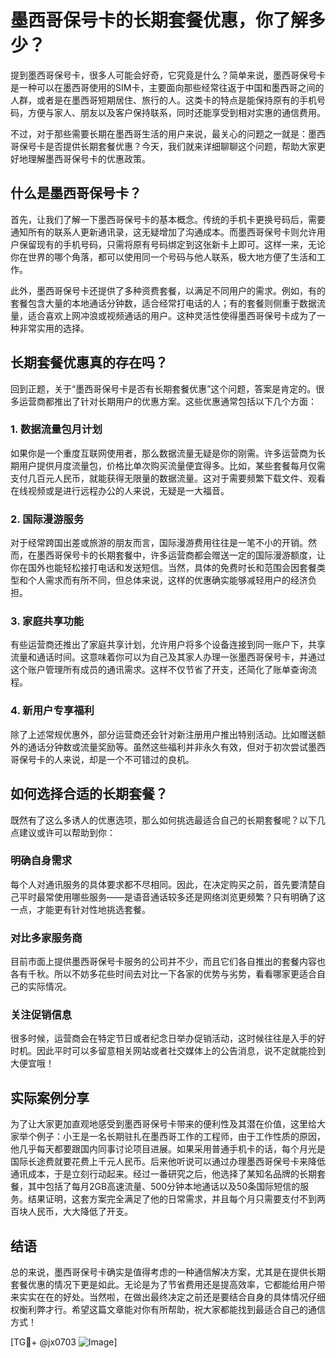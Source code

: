 # 墨西哥保号卡的长期套餐优惠，你了解多少？

提到墨西哥保号卡，很多人可能会好奇，它究竟是什么？简单来说，墨西哥保号卡是一种可以在墨西哥使用的SIM卡，主要面向那些经常往返于中国和墨西哥之间的人群，或者是在墨西哥短期居住、旅行的人。这类卡的特点是能保持原有的手机号码，方便与家人、朋友以及客户保持联系，同时还能享受到相对实惠的通信费用。

不过，对于那些需要长期在墨西哥生活的用户来说，最关心的问题之一就是：墨西哥保号卡是否提供长期套餐优惠？今天，我们就来详细聊聊这个问题，帮助大家更好地理解墨西哥保号卡的优惠政策。

## 什么是墨西哥保号卡？

首先，让我们了解一下墨西哥保号卡的基本概念。传统的手机卡更换号码后，需要通知所有的联系人更新通讯录，这无疑增加了沟通成本。而墨西哥保号卡则允许用户保留现有的手机号码，只需将原有号码绑定到这张新卡上即可。这样一来，无论你在世界的哪个角落，都可以使用同一个号码与他人联系，极大地方便了生活和工作。

此外，墨西哥保号卡还提供了多种资费套餐，以满足不同用户的需求。例如，有的套餐包含大量的本地通话分钟数，适合经常打电话的人；有的套餐则侧重于数据流量，适合喜欢上网冲浪或视频通话的用户。这种灵活性使得墨西哥保号卡成为了一种非常实用的选择。

## 长期套餐优惠真的存在吗？

回到正题，关于“墨西哥保号卡是否有长期套餐优惠”这个问题，答案是肯定的。很多运营商都推出了针对长期用户的优惠方案。这些优惠通常包括以下几个方面：

### 1. 数据流量包月计划

如果你是一个重度互联网使用者，那么数据流量无疑是你的刚需。许多运营商为长期用户提供月度流量包，价格比单次购买流量便宜得多。比如，某些套餐每月仅需支付几百元人民币，就能获得无限量的数据流量。这对于需要频繁下载文件、观看在线视频或是进行远程办公的人来说，无疑是一大福音。

### 2. 国际漫游服务

对于经常跨国出差或旅游的朋友而言，国际漫游费用往往是一笔不小的开销。然而，在墨西哥保号卡的长期套餐中，许多运营商都会赠送一定的国际漫游额度，让你在国外也能轻松接打电话和发送短信。当然，具体的免费时长和范围会因套餐类型和个人需求而有所不同，但总体来说，这样的优惠确实能够减轻用户的经济负担。

### 3. 家庭共享功能

有些运营商还推出了家庭共享计划，允许用户将多个设备连接到同一账户下，共享流量和通话时间。这意味着你可以为自己及其家人办理一张墨西哥保号卡，并通过这个账户管理所有成员的通讯需求。这样不仅节省了开支，还简化了账单查询流程。

### 4. 新用户专享福利

除了上述常规优惠外，部分运营商还会针对新注册用户推出特别活动。比如赠送额外的通话分钟数或流量奖励等。虽然这些福利并非永久有效，但对于初次尝试墨西哥保号卡的人来说，却是一个不可错过的良机。

## 如何选择合适的长期套餐？

既然有了这么多诱人的优惠选项，那么如何挑选最适合自己的长期套餐呢？以下几点建议或许可以帮助到你：

### 明确自身需求

每个人对通讯服务的具体要求都不尽相同。因此，在决定购买之前，首先要清楚自己平时最常使用哪些服务——是语音通话较多还是网络浏览更频繁？只有明确了这一点，才能更有针对性地挑选套餐。

### 对比多家服务商

目前市面上提供墨西哥保号卡服务的公司并不少，而且它们各自推出的套餐内容也各有千秋。所以不妨多花些时间去对比一下各家的优势与劣势，看看哪家更适合自己的实际情况。

### 关注促销信息

很多时候，运营商会在特定节日或者纪念日举办促销活动，这时候往往是入手的好时机。因此平时可以多留意相关网站或者社交媒体上的公告消息，说不定就能捡到大便宜哦！

## 实际案例分享

为了让大家更加直观地感受到墨西哥保号卡带来的便利性及其潜在价值，这里给大家举个例子：小王是一名长期驻扎在墨西哥工作的工程师，由于工作性质的原因，他几乎每天都要跟国内同事讨论项目进展。如果采用普通手机卡的话，每个月光是国际长途费就要花费上千元人民币。后来他听说可以通过办理墨西哥保号卡来降低通讯成本，于是立刻行动起来。经过一番研究之后，他选择了某知名品牌的长期套餐，其中包括了每月2GB高速流量、500分钟本地通话以及50条国际短信的服务。结果证明，这套方案完全满足了他的日常需求，并且每个月只需要支付不到两百块人民币，大大降低了开支。

## 结语

总的来说，墨西哥保号卡确实是值得考虑的一种通信解决方案，尤其是在提供长期套餐优惠的情况下更是如此。无论是为了节省费用还是提高效率，它都能给用户带来实实在在的好处。当然啦，在做出最终决定之前还是要结合自身的具体情况仔细权衡利弊才行。希望这篇文章能对你有所帮助，祝大家都能找到最适合自己的通信方式！

[TG💪+ @jx0703 ![Image](https://github.com/user-attachments/assets/dbca1d08-cadb-493c-b0ec-ad6f7a83f270)]